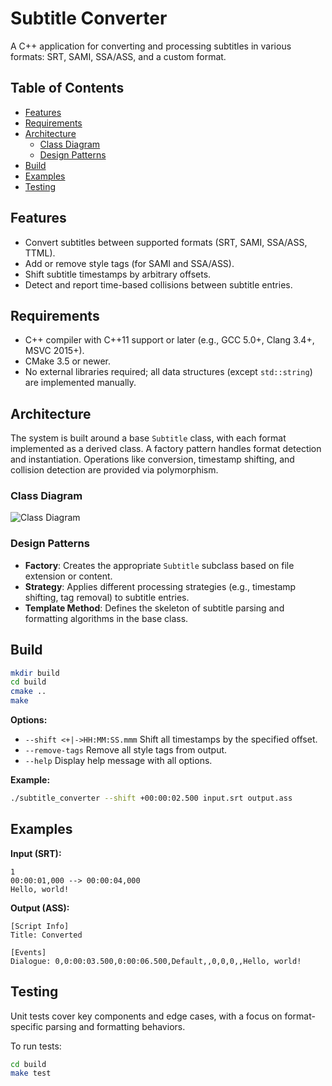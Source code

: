 # Subtitle Converter

A C++ application for converting and processing subtitles in various formats: SRT, SAMI, SSA/ASS, and a custom format.

## Table of Contents

- [Features](#features)
- [Requirements](#requirements)
- [Architecture](#architecture)
  - [Class Diagram](#class-diagram)
  - [Design Patterns](#design-patterns)
- [Build](#build)
- [Examples](#examples)
- [Testing](#testing)



## Features

- Convert subtitles between supported formats (SRT, SAMI, SSA/ASS, TTML).
- Add or remove style tags (for SAMI and SSA/ASS).
- Shift subtitle timestamps by arbitrary offsets.
- Detect and report time-based collisions between subtitle entries.

## Requirements

- C++ compiler with C++11 support or later (e.g., GCC 5.0+, Clang 3.4+, MSVC 2015+).
- CMake 3.5 or newer.
- No external libraries required; all data structures (except `std::string`) are implemented manually.

## Architecture

The system is built around a base `Subtitle` class, with each format implemented as a derived class. A factory pattern handles format detection and instantiation. Operations like conversion, timestamp shifting, and collision detection are provided via polymorphism.

### Class Diagram

![Class Diagram](docs/class_diagram.png)

### Design Patterns

- **Factory**: Creates the appropriate `Subtitle` subclass based on file extension or content.  
- **Strategy**: Applies different processing strategies (e.g., timestamp shifting, tag removal) to subtitle entries.  
- **Template Method**: Defines the skeleton of subtitle parsing and formatting algorithms in the base class.

## Build

```bash
mkdir build
cd build
cmake ..
make
```


**Options:**

- `--shift <+|->HH:MM:SS.mmm`  Shift all timestamps by the specified offset.
- `--remove-tags`             Remove all style tags from output.
- `--help`                    Display help message with all options.

**Example:**

```bash
./subtitle_converter --shift +00:00:02.500 input.srt output.ass
```

## Examples

**Input (SRT):**
```srt
1
00:00:01,000 --> 00:00:04,000
Hello, world!
```

**Output (ASS):**
```ass
[Script Info]
Title: Converted

[Events]
Dialogue: 0,0:00:03.500,0:00:06.500,Default,,0,0,0,,Hello, world!
```

## Testing

Unit tests cover key components and edge cases, with a focus on format-specific parsing and formatting behaviors.

To run tests:

```bash
cd build
make test
```

